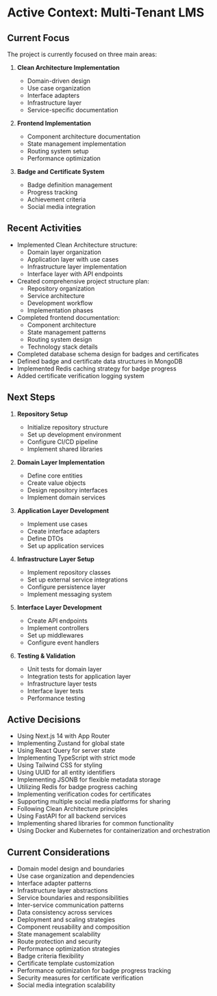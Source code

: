 # Active Context: Multi-Tenant LMS

## Current Focus

The project is currently focused on three main areas:

1. **Clean Architecture Implementation**
   - Domain-driven design
   - Use case organization
   - Interface adapters
   - Infrastructure layer
   - Service-specific documentation

2. **Frontend Implementation**
   - Component architecture documentation
   - State management implementation
   - Routing system setup
   - Performance optimization

3. **Badge and Certificate System**
   - Badge definition management
   - Progress tracking
   - Achievement criteria
   - Social media integration

## Recent Activities

*   Implemented Clean Architecture structure:
    *   Domain layer organization
    *   Application layer with use cases
    *   Infrastructure layer implementation
    *   Interface layer with API endpoints
*   Created comprehensive project structure plan:
    *   Repository organization
    *   Service architecture
    *   Development workflow
    *   Implementation phases
*   Completed frontend documentation:
    *   Component architecture
    *   State management patterns
    *   Routing system design
    *   Technology stack details
*   Completed database schema design for badges and certificates
*   Defined badge and certificate data structures in MongoDB
*   Implemented Redis caching strategy for badge progress
*   Added certificate verification logging system

## Next Steps

1. **Repository Setup**
   - Initialize repository structure
   - Set up development environment
   - Configure CI/CD pipeline
   - Implement shared libraries

2. **Domain Layer Implementation**
   - Define core entities
   - Create value objects
   - Design repository interfaces
   - Implement domain services

3. **Application Layer Development**
   - Implement use cases
   - Create interface adapters
   - Define DTOs
   - Set up application services

4. **Infrastructure Layer Setup**
   - Implement repository classes
   - Set up external service integrations
   - Configure persistence layer
   - Implement messaging system

5. **Interface Layer Development**
   - Create API endpoints
   - Implement controllers
   - Set up middlewares
   - Configure event handlers

6. **Testing & Validation**
   - Unit tests for domain layer
   - Integration tests for application layer
   - Infrastructure layer tests
   - Interface layer tests
   - Performance testing

## Active Decisions

*   Using Next.js 14 with App Router
*   Implementing Zustand for global state
*   Using React Query for server state
*   Implementing TypeScript with strict mode
*   Using Tailwind CSS for styling
*   Using UUID for all entity identifiers
*   Implementing JSONB for flexible metadata storage
*   Utilizing Redis for badge progress caching
*   Implementing verification codes for certificates
*   Supporting multiple social media platforms for sharing
*   Following Clean Architecture principles
*   Using FastAPI for all backend services
*   Implementing shared libraries for common functionality
*   Using Docker and Kubernetes for containerization and orchestration

## Current Considerations

*   Domain model design and boundaries
*   Use case organization and dependencies
*   Interface adapter patterns
*   Infrastructure layer abstractions
*   Service boundaries and responsibilities
*   Inter-service communication patterns
*   Data consistency across services
*   Deployment and scaling strategies
*   Component reusability and composition
*   State management scalability
*   Route protection and security
*   Performance optimization strategies
*   Badge criteria flexibility
*   Certificate template customization
*   Performance optimization for badge progress tracking
*   Security measures for certificate verification
*   Social media integration scalability 